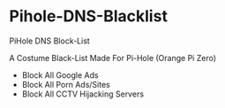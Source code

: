 # Pihole-DNS-Blacklist
PiHole DNS Block-List

A Costume Black-List Made For Pi-Hole (Orange Pi Zero)
 - Block All Google Ads
 - Block All Porn Ads/Sites
 - Block All CCTV Hijacking Servers
